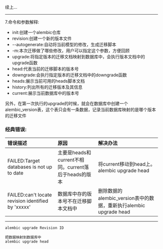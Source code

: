 续上...

---

7.命令和参数解释:

* init:创建一个alembic仓库
* revision:创建一个新的版本文件
* --autogenerate:自动将当前模型的修改，生成迁移脚本
* -m:本次迁移做了哪些修改，用户可以指定这个参数，方便回顾
* upgrade:将指定版本的迁移文档映射到数据库中，会执行版本文档中的upgrade函数
* head:代表当前的迁移脚本的版本号
* downgrade:会执行指定版本的迁移文档中的downgrade函数
* heads:展示当前可用的heads脚本文档
* history:列出所有的迁移版本及其信息
* current:展示当前数据库中的版本号

另外，在第一次执行的upgrade的时候，就会在数据库中创建一个alembic\_version表，这个表只会有一条数据，记录当前数据库映射的是哪个版本的迁移文件

### 经典错误:

| 错误描述 | 原因 | 解决办法 |
| :--- | :--- | :--- |
| FAILED:Target databases is not up to date | 主要是heads和current不相同。current落后于heads的版本 | 将current移动到head上。alembic upgrade head |
| FAILED:can't locate revision identified by 'xxxxx' | 数据库中存的版本号不在迁移脚本文档中 | 删除数据的alembic\_version表中的数据，重新执行alembic upgrade head |

---

```
alembic upgrade Revision ID

把数据映射到数据库中
alembic upgrade head
```



